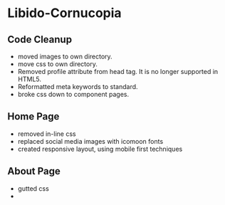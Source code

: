 # Libido-Cornucopia

## Code Cleanup
- moved images to own directory.
- move css to own directory.
- Removed profile attribute from head tag.  It is no longer supported in HTML5.
- Reformatted meta keywords to standard.
- broke css down to component pages.

## Home Page
- removed in-line css
- replaced social media images with icomoon fonts
- created responsive layout, using mobile first techniques

## About Page
- gutted css
- 
